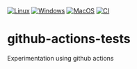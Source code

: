 [![Linux](https://github.com/SSBMTonberry/github-actions-tests/actions/workflows/build-linux.yml/badge.svg)](https://github.com/SSBMTonberry/github-actions-tests/actions/workflows/build-linux.yml)
[![Windows](https://github.com/SSBMTonberry/github-actions-tests/actions/workflows/build-windows.yml/badge.svg)](https://github.com/SSBMTonberry/github-actions-tests/actions/workflows/build-windows.yml)
[![MacOS](https://github.com/SSBMTonberry/github-actions-tests/actions/workflows/build-osx.yml/badge.svg)](https://github.com/SSBMTonberry/github-actions-tests/actions/workflows/build-osx.yml)
[![CI](https://github.com/SSBMTonberry/github-actions-tests/actions/workflows/ci.yml/badge.svg)](https://github.com/SSBMTonberry/github-actions-tests/actions/workflows/ci.yml)

# github-actions-tests
Experimentation using github actions
